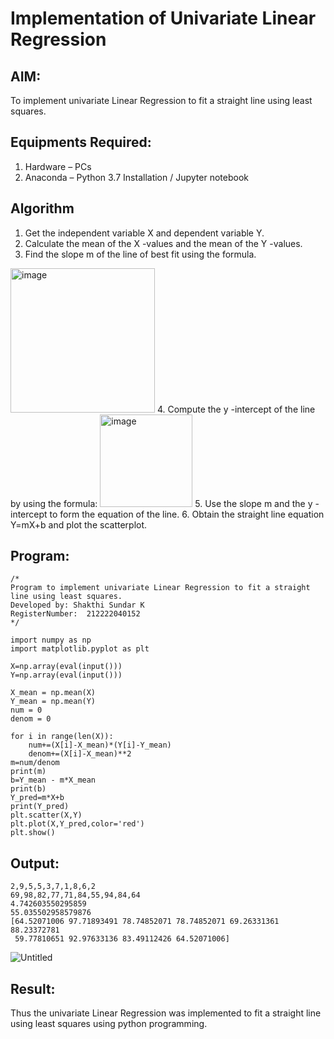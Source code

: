 # Implementation of Univariate Linear Regression
## AIM:
To implement univariate Linear Regression to fit a straight line using least squares.

## Equipments Required:
1. Hardware – PCs
2. Anaconda – Python 3.7 Installation / Jupyter notebook

## Algorithm
1. Get the independent variable X and dependent variable Y.
2. Calculate the mean of the X -values and the mean of the Y -values.
3. Find the slope m of the line of best fit using the formula. 
<img width="231" alt="image" src="https://user-images.githubusercontent.com/93026020/192078527-b3b5ee3e-992f-46c4-865b-3b7ce4ac54ad.png">
4. Compute the y -intercept of the line by using the formula:
<img width="148" alt="image" src="https://user-images.githubusercontent.com/93026020/192078545-79d70b90-7e9d-4b85-9f8b-9d7548a4c5a4.png">
5. Use the slope m and the y -intercept to form the equation of the line.
6. Obtain the straight line equation Y=mX+b and plot the scatterplot.

## Program:
```
/*
Program to implement univariate Linear Regression to fit a straight line using least squares.
Developed by: Shakthi Sundar K
RegisterNumber:  212222040152
*/

import numpy as np
import matplotlib.pyplot as plt

X=np.array(eval(input()))
Y=np.array(eval(input()))

X_mean = np.mean(X)
Y_mean = np.mean(Y)
num = 0 
denom = 0 

for i in range(len(X)):
    num+=(X[i]-X_mean)*(Y[i]-Y_mean)
    denom+=(X[i]-X_mean)**2
m=num/denom
print(m)
b=Y_mean - m*X_mean
print(b)
Y_pred=m*X+b
print(Y_pred)
plt.scatter(X,Y)
plt.plot(X,Y_pred,color='red')
plt.show()
```

## Output:
```
2,9,5,5,3,7,1,8,6,2
69,98,82,77,71,84,55,94,84,64
4.742603550295859
55.035502958579876
[64.52071006 97.71893491 78.74852071 78.74852071 69.26331361 88.23372781
 59.77810651 92.97633136 83.49112426 64.52071006]
```
![Untitled](https://github.com/ShakthiSundar-K/Find-the-best-fit-line-using-Least-Squares-Method/assets/128116143/1380a6fc-bb25-414d-a3ea-9f00cb10e11c)



## Result:
Thus the univariate Linear Regression was implemented to fit a straight line using least squares using python programming.
